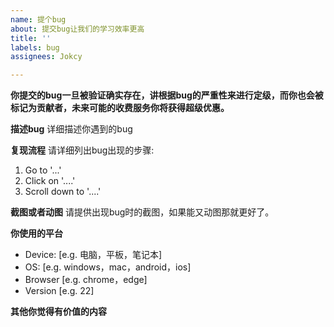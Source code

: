 ```yaml
---
name: 提个bug
about: 提交bug让我们的学习效率更高
title: ''
labels: bug
assignees: Jokcy

---
```


**你提交的bug一旦被验证确实存在，讲根据bug的严重性来进行定级，而你也会被标记为贡献者，未来可能的收费服务你将获得超级优惠。**

**描述bug**
详细描述你遇到的bug

**复现流程**
请详细列出bug出现的步骤:
1. Go to '...'
2. Click on '....'
3. Scroll down to '....'

**截图或者动图**
请提供出现bug时的截图，如果能又动图那就更好了。

**你使用的平台**
 - Device: [e.g. 电脑，平板，笔记本]
 - OS: [e.g. windows，mac，android，ios]
 - Browser [e.g. chrome，edge]
 - Version [e.g. 22]

**其他你觉得有价值的内容**
